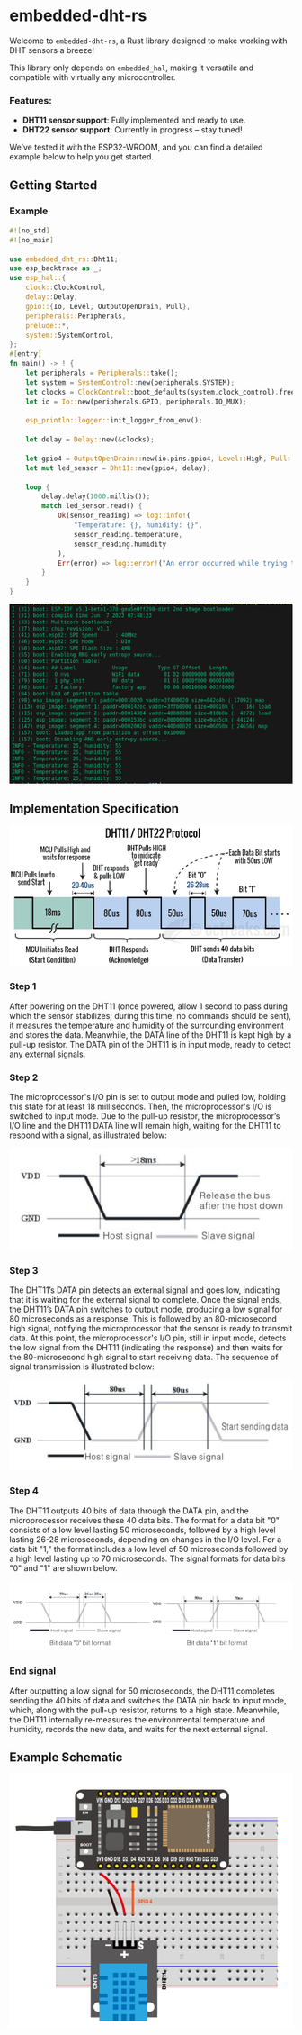 # embedded-dht-rs

Welcome to `embedded-dht-rs`, a Rust library designed to make working with DHT sensors a breeze!

This library only depends on `embedded_hal`, making it versatile and compatible with virtually any microcontroller.

### Features:
- **DHT11 sensor support**: Fully implemented and ready to use.
- **DHT22 sensor support**: Currently in progress – stay tuned!

We’ve tested it with the ESP32-WROOM, and you can find a detailed example below to help you get started.

## Getting Started

### Example 

```rust
#![no_std]
#![no_main]

use embedded_dht_rs::Dht11;
use esp_backtrace as _;
use esp_hal::{
    clock::ClockControl,
    delay::Delay,
    gpio::{Io, Level, OutputOpenDrain, Pull},
    peripherals::Peripherals,
    prelude::*,
    system::SystemControl,
};
#[entry]
fn main() -> ! {
    let peripherals = Peripherals::take();
    let system = SystemControl::new(peripherals.SYSTEM);
    let clocks = ClockControl::boot_defaults(system.clock_control).freeze();
    let io = Io::new(peripherals.GPIO, peripherals.IO_MUX);

    esp_println::logger::init_logger_from_env();

    let delay = Delay::new(&clocks);

    let gpio4 = OutputOpenDrain::new(io.pins.gpio4, Level::High, Pull::None);
    let mut led_sensor = Dht11::new(gpio4, delay);

    loop {
        delay.delay(1000.millis());
        match led_sensor.read() {
            Ok(sensor_reading) => log::info!(
                "Temperature: {}, humidity: {}",
                sensor_reading.temperature,
                sensor_reading.humidity
            ),
            Err(error) => log::error!("An error occurred while trying to read sensor: {:?}", error),
        }
    }
}
```

![running](/docs/example_esp32_dht11_running.png)


## Implementation Specification

![steps](/docs/steps.png)

### Step 1

After powering on the DHT11 (once powered, allow 1 second to pass during which the sensor stabilizes; during this time, no commands should be sent), it measures the temperature and humidity of the surrounding environment and stores the data. Meanwhile, the DATA line of the DHT11 is kept high by a pull-up resistor. The DATA pin of the DHT11 is in input mode, ready to detect any external signals.

### Step 2

The microprocessor's I/O pin is set to output mode and pulled low, holding this state for at least 18 milliseconds. Then, the microprocessor's I/O is switched to input mode. Due to the pull-up resistor, the microprocessor’s I/O line and the DHT11 DATA line will remain high, waiting for the DHT11 to respond with a signal, as illustrated below:

![step2](/docs/step2.png)


### Step 3

The DHT11’s DATA pin detects an external signal and goes low, indicating that it is waiting for the external signal to complete. Once the signal ends, the DHT11’s DATA pin switches to output mode, producing a low signal for 80 microseconds as a response. This is followed by an 80-microsecond high signal, notifying the microprocessor that the sensor is ready to transmit data. At this point, the microprocessor's I/O pin, still in input mode, detects the low signal from the DHT11 (indicating the response) and then waits for the 80-microsecond high signal to start receiving data. The sequence of signal transmission is illustrated below:

![step3](/docs/step3.png)

### Step 4

The DHT11 outputs 40 bits of data through the DATA pin, and the microprocessor receives these 40 data bits. The format for a data bit "0" consists of a low level lasting 50 microseconds, followed by a high level lasting 26-28 microseconds, depending on changes in the I/O level. For a data bit "1," the format includes a low level of 50 microseconds followed by a high level lasting up to 70 microseconds. The signal formats for data bits "0" and "1" are shown below.

![step4](/docs/step4.png)

### End signal

After outputting a low signal for 50 microseconds, the DHT11 completes sending the 40 bits of data and switches the DATA pin back to input mode, which, along with the pull-up resistor, returns to a high state. Meanwhile, the DHT11 internally re-measures the environmental temperature and humidity, records the new data, and waits for the next external signal.


## Example Schematic 

![step3](/docs/example_esp32_dht11.png)
